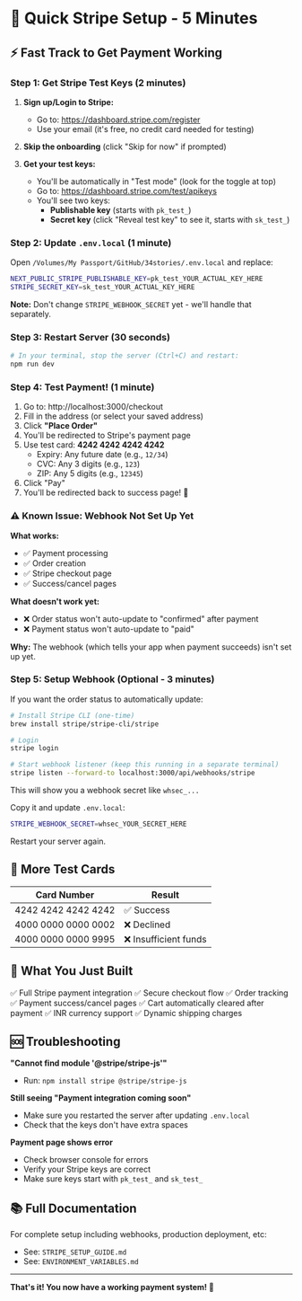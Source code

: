 # 🚀 Quick Stripe Setup - 5 Minutes

## ⚡ Fast Track to Get Payment Working

### Step 1: Get Stripe Test Keys (2 minutes)

1. **Sign up/Login to Stripe:**
   - Go to: https://dashboard.stripe.com/register
   - Use your email (it's free, no credit card needed for testing)

2. **Skip the onboarding** (click "Skip for now" if prompted)

3. **Get your test keys:**
   - You'll be automatically in "Test mode" (look for the toggle at top)
   - Go to: https://dashboard.stripe.com/test/apikeys
   - You'll see two keys:
     - **Publishable key** (starts with `pk_test_`)
     - **Secret key** (click "Reveal test key" to see it, starts with `sk_test_`)

### Step 2: Update `.env.local` (1 minute)

Open `/Volumes/My Passport/GitHub/34stories/.env.local` and replace:

```bash
NEXT_PUBLIC_STRIPE_PUBLISHABLE_KEY=pk_test_YOUR_ACTUAL_KEY_HERE
STRIPE_SECRET_KEY=sk_test_YOUR_ACTUAL_KEY_HERE
```

**Note:** Don't change `STRIPE_WEBHOOK_SECRET` yet - we'll handle that separately.

### Step 3: Restart Server (30 seconds)

```bash
# In your terminal, stop the server (Ctrl+C) and restart:
npm run dev
```

### Step 4: Test Payment! (1 minute)

1. Go to: http://localhost:3000/checkout
2. Fill in the address (or select your saved address)
3. Click **"Place Order"**
4. You'll be redirected to Stripe's payment page
5. Use test card: **4242 4242 4242 4242**
   - Expiry: Any future date (e.g., `12/34`)
   - CVC: Any 3 digits (e.g., `123`)
   - ZIP: Any 5 digits (e.g., `12345`)
6. Click "Pay"
7. You'll be redirected back to success page! 🎉

### ⚠️ Known Issue: Webhook Not Set Up Yet

**What works:**
- ✅ Payment processing
- ✅ Order creation
- ✅ Stripe checkout page
- ✅ Success/cancel pages

**What doesn't work yet:**
- ❌ Order status won't auto-update to "confirmed" after payment
- ❌ Payment status won't auto-update to "paid"

**Why:** The webhook (which tells your app when payment succeeds) isn't set up yet.

### Step 5: Setup Webhook (Optional - 3 minutes)

If you want the order status to automatically update:

```bash
# Install Stripe CLI (one-time)
brew install stripe/stripe-cli/stripe

# Login
stripe login

# Start webhook listener (keep this running in a separate terminal)
stripe listen --forward-to localhost:3000/api/webhooks/stripe
```

This will show you a webhook secret like `whsec_...`

Copy it and update `.env.local`:
```bash
STRIPE_WEBHOOK_SECRET=whsec_YOUR_SECRET_HERE
```

Restart your server again.

## 🧪 More Test Cards

| Card Number | Result |
|------------|--------|
| 4242 4242 4242 4242 | ✅ Success |
| 4000 0000 0000 0002 | ❌ Declined |
| 4000 0000 0000 9995 | ❌ Insufficient funds |

## 🎯 What You Just Built

✅ Full Stripe payment integration
✅ Secure checkout flow
✅ Order tracking
✅ Payment success/cancel pages
✅ Cart automatically cleared after payment
✅ INR currency support
✅ Dynamic shipping charges

## 🆘 Troubleshooting

**"Cannot find module '@stripe/stripe-js'"**
- Run: `npm install stripe @stripe/stripe-js`

**Still seeing "Payment integration coming soon"**
- Make sure you restarted the server after updating `.env.local`
- Check that the keys don't have extra spaces

**Payment page shows error**
- Check browser console for errors
- Verify your Stripe keys are correct
- Make sure keys start with `pk_test_` and `sk_test_`

## 📚 Full Documentation

For complete setup including webhooks, production deployment, etc:
- See: `STRIPE_SETUP_GUIDE.md`
- See: `ENVIRONMENT_VARIABLES.md`

---

**That's it! You now have a working payment system! 🎉**

